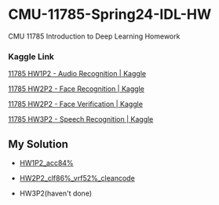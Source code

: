 # CMU-11785-Spring24-IDL-HW
CMU 11785 Introduction to Deep Learning Homework


### Kaggle Link
[11785 HW1P2 - Audio Recognition | Kaggle](https://www.kaggle.com/competitions/11785-hw1p2-s24/)

[11785 HW2P2 - Face Recognition | Kaggle](https://www.kaggle.com/competitions/11785-hw2p2-face-recognition)

[11785 HW2P2 - Face Verification | Kaggle](https://www.kaggle.com/competitions/11785-hw2p2-face-verification)

[11785 HW3P2 - Speech Recognition | Kaggle](https://www.kaggle.com/competitions/hw3p2asr-s24)

## My Solution
* [HW1P2_acc84%](https://colab.research.google.com/drive/1xPVMykrCR76U4gVO_WNzg8ZGDjzJT2nN?usp=sharing)

* [HW2P2_clf86%_vrf52%_cleancode](https://colab.research.google.com/drive/13C1LRypsb6JGAmQICymxIZHtmUMkDDuX?usp=sharing)

* HW3P2(haven't done)
